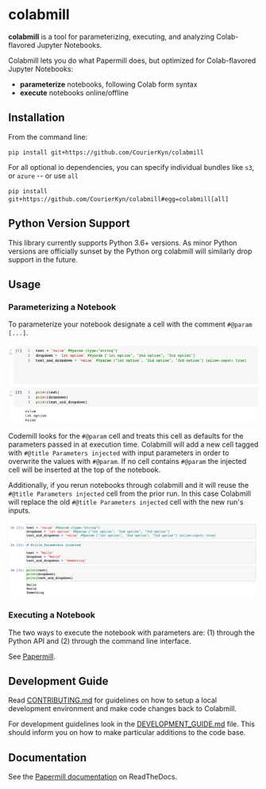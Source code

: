 colabmill
=======================================================================================================================

**colabmill** is a tool for parameterizing, executing, and analyzing
Colab-flavored Jupyter Notebooks.

Colabmill lets you do what Papermill does, but optimized for Colab-flavored Jupyter Notebooks:

-   **parameterize** notebooks, following Colab form syntax
-   **execute** notebooks online/offline

## Installation

From the command line:

``` {.sourceCode .bash}
pip install git+https://github.com/CourierKyn/colabmill
```

For all optional io dependencies, you can specify individual bundles
like `s3`, or `azure` -- or use `all`

``` {.sourceCode .bash}
pip install git+https://github.com/CourierKyn/colabmill#egg=colabmill[all]
```

## Python Version Support

This library currently supports Python 3.6+ versions. As minor Python
versions are officially sunset by the Python org colabmill will similarly
drop support in the future.

## Usage

### Parameterizing a Notebook

To parameterize your notebook designate a cell with the comment ``#@param [...]``.

![parameterize](docs/img/parameterize.png)

Codemill looks for the ``#@param`` cell and treats this cell as defaults for the parameters passed in at execution 
time. Colabmill will add a new cell tagged with ``#@title Parameters injected`` with input parameters in order to 
overwrite the values with ``#@param``. If no cell contains ``#@param`` the injected cell will be inserted at the top of 
the notebook.

Additionally, if you rerun notebooks through colabmill and it will reuse the ``#@title Parameters injected`` cell from 
the prior run. In this case Colabmill will replace the old ``#@title Parameters injected`` cell with the new run's 
inputs.

![parameters-injected](docs/img/parameters-injected.png)

### Executing a Notebook

The two ways to execute the notebook with parameters are: (1) through
the Python API and (2) through the command line interface.

See [Papermill](https://github.com/nteract/papermill).

Development Guide
-----------------

Read [CONTRIBUTING.md](./CONTRIBUTING.md) for guidelines on how to setup a local development environment and make code 
changes back to Colabmill.

For development guidelines look in the [DEVELOPMENT_GUIDE.md](./DEVELOPMENT_GUIDE.md) file. This should inform you on 
how to make particular additions to the code base.

Documentation
-------------

See the [Papermill documentation](http://papermill.readthedocs.io)
on ReadTheDocs.
